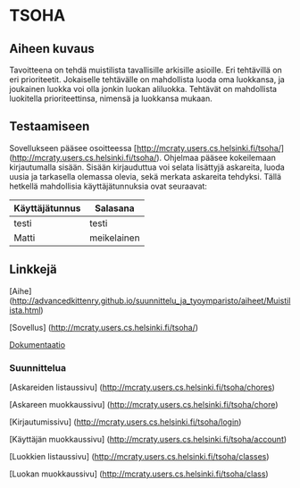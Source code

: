 # TSOHA

## Aiheen kuvaus
Tavoitteena on tehdä muistilista tavallisille arkisille asioille. 
Eri tehtävillä on eri prioriteetit. Jokaiselle tehtävälle on mahdollista luoda oma luokkansa, ja joukainen luokka voi olla jonkin luokan aliluokka.
Tehtävät on mahdollista luokitella prioriteettinsa, nimensä ja luokkansa mukaan.

## Testaamiseen
Sovellukseen pääsee osoitteessa [http://mcraty.users.cs.helsinki.fi/tsoha/] (http://mcraty.users.cs.helsinki.fi/tsoha/).
Ohjelmaa pääsee kokeilemaan kirjautumalla sisään. Sisään kirjauduttua voi selata lisättyjä askareita, luoda uusia ja tarkasella olemassa olevia, sekä merkata askareita tehdyksi.
Tällä hetkellä mahdollisia käyttäjätunnuksia ovat seuraavat:

Käyttäjätunnus | Salasana 
--- | ---
testi | testi
Matti | meikelainen

## Linkkejä
[Aihe] (http://advancedkittenry.github.io/suunnittelu_ja_tyoymparisto/aiheet/Muistilista.html)

[Sovellus] (http://mcraty.users.cs.helsinki.fi/tsoha/)

[Dokumentaatio](https://github.com/ArktinenSieni/TSOHA/blob/master/muistilista/doc/dokumentaatio.pdf)

### Suunnittelua
[Askareiden listaussivu] (http://mcraty.users.cs.helsinki.fi/tsoha/chores)

[Askareen muokkaussivu] (http://mcraty.users.cs.helsinki.fi/tsoha/chore)

[Kirjautumissivu] (http://mcraty.users.cs.helsinki.fi/tsoha/login)

[Käyttäjän muokkaussivu] (http://mcraty.users.cs.helsinki.fi/tsoha/account)

[Luokkien listaussivu] (http://mcraty.users.cs.helsinki.fi/tsoha/classes)

[Luokan muokkaussivu] (http://mcraty.users.cs.helsinki.fi/tsoha/class)

